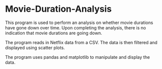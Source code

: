 # Movie-Duration-Analysis

This program is used to perform an analysis on whether movie durations have gone down over time. 
Upon completing the analysis, there is no indication that movie durations are going down.

The program reads in Netflix data from a CSV. The data is then filtered and displayed using scatter plots.

The program uses pandas and matplotlib to manipulate and display the data.

